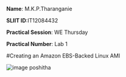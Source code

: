  **Name**: M.K.P.Tharanganie
 
 **SLIIT ID**:IT12084432
 
 **Practical Session**: WE Thursday 
 
 **Practical Number**: Lab 1

#Creating an Amazon EBS-Backed Linux AMI

![image poshitha](http://i58.tinypic.com/2n71ksg.jpg)
